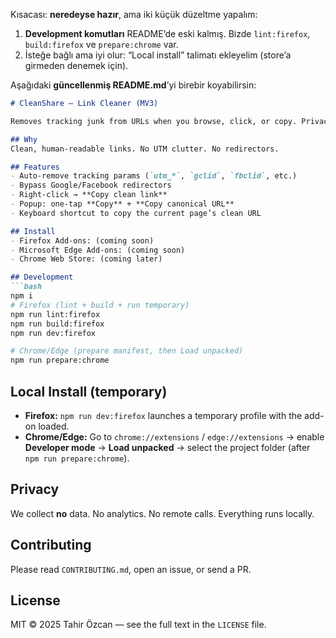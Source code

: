 Kısacası: **neredeyse hazır**, ama iki küçük düzeltme yapalım:

1) **Development komutları** README’de eski kalmış. Bizde `lint:firefox`, `build:firefox` ve `prepare:chrome` var.  
2) İsteğe bağlı ama iyi olur: “Local install” talimatı ekleyelim (store’a girmeden denemek için).

Aşağıdaki **güncellenmiş README.md**’yi birebir koyabilirsin:

```md
# CleanShare — Link Cleaner (MV3)

Removes tracking junk from URLs when you browse, click, or copy. Privacy-first. Zero telemetry.

## Why
Clean, human-readable links. No UTM clutter. No redirectors.

## Features
- Auto-remove tracking params (`utm_*`, `gclid`, `fbclid`, etc.)
- Bypass Google/Facebook redirectors
- Right-click → **Copy clean link**
- Popup: one-tap **Copy** + **Copy canonical URL**
- Keyboard shortcut to copy the current page’s clean URL

## Install
- Firefox Add-ons: (coming soon)
- Microsoft Edge Add-ons: (coming soon)
- Chrome Web Store: (coming later)

## Development
```bash
npm i
# Firefox (lint + build + run temporary)
npm run lint:firefox
npm run build:firefox
npm run dev:firefox

# Chrome/Edge (prepare manifest, then Load unpacked)
npm run prepare:chrome
```

## Local Install (temporary)
- **Firefox:** `npm run dev:firefox` launches a temporary profile with the add-on loaded.
- **Chrome/Edge:** Go to `chrome://extensions` / `edge://extensions` → enable **Developer mode** → **Load unpacked** → select the project folder (after `npm run prepare:chrome`).

## Privacy
We collect **no** data. No analytics. No remote calls. Everything runs locally.

## Contributing
Please read `CONTRIBUTING.md`, open an issue, or send a PR.

## License
MIT © 2025 Tahir Özcan — see the full text in the `LICENSE` file.
```
